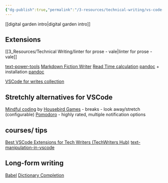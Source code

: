 ```yaml
---
{"dg-publish":true,"permalink":"/3-resources/technical-writing/vs-code-for-writing/"}
---
```


[[digital garden intro\|digital garden intro]]
## Extensions

[[3_Resources/Technical Writing/linter for prose - vale\|linter for prose - vale]]

[text-power-tools](https://marketplace.visualstudio.com/items?itemName=qcz.text-power-tools)
[Markdown Fiction Writer](https://zoctarine.github.io/vscode-fiction-writer/stats/)
[Read Time calculation](https://marketplace.visualstudio.com/items?itemName=johnpapa.read-time)
[pandoc](https://marketplace.visualstudio.com/items?itemName=yzhang.dictionary-completion) + installation [pandoc](https://pandoc.org/installing.html)

[VSCode for writes collection](https://marketplace.visualstudio.com/items?itemName=danspinola.vscode-for-writers)

## Stretchly alternatives for VSCode

[Mindful coding](https://marketplace.visualstudio.com/items?itemName=HousebirdGames.mindful-coding) by [Housebird Games](https://housebird.games) - breaks - look away/stretch (configurable)
[Pomodoro](https://marketplace.visualstudio.com/items?itemName=n3rds-inc.pomodoro-timer-focus&ssr=false#review-details) - highly rated, multiple notification options


## courses/ tips
[Best VSCode Extensions for Tech Writers (TechWriters Hub)](https://medium.com/@techwritershub/best-vscode-extension-for-technical-writers-c1f8a74d8e67)
[text-manipulation-in-vscode](https://egghead.io/courses/text-manipulation-in-vscode)


## Long-form writing

[Babel](https://marketplace.visualstudio.com/items?itemName=wmorellato.babel)
[Dictionary Completion](https://marketplace.visualstudio.com/items?itemName=yzhang.dictionary-completion)
